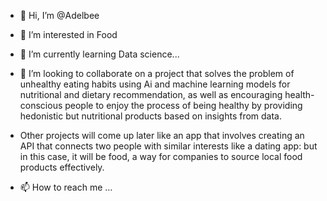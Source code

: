 - 👋 Hi, I’m @Adelbee
- 👀 I’m interested in Food
- 🌱 I’m currently learning Data science...
- 💞️ I’m looking to collaborate on a project that solves the problem of unhealthy eating habits using Ai and machine learning models for nutritional and dietary recommendation, as well as encouraging health-conscious people to enjoy the process of being healthy by providing hedonistic but nutritional products based on insights from data.

- Other projects will come up later like an app that involves creating an API that connects two people with similar interests like a dating app: but in this case, it will be food, a way for companies to source local food products effectively.

- 📫 How to reach me ...

<!---
Adelbee/Adelbee is a ✨ special ✨ repository because its `README.md` (this file) appears on your GitHub profile.
You can click the Preview link to take a look at your changes.
--->
